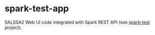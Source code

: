 # spark-test-app
SALSSA2 Web UI code integrated with Spark REST API (see [ spark-test](https://github.com/ehaltakova/spark-test) project).
